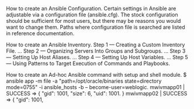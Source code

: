 How to create an Ansible Configuration.
Certain settings in Ansible are adjustable via a configuration file (ansible.cfg). The stock configuration should be sufficient for most users, but there may be reasons you would want to change them.
Paths where configuration file is searched are listed in reference documentation.

How to create an Ansible Inventory.
Step 1 — Creating a Custom Inventory File. ...
Step 2 — Organizing Servers Into Groups and Subgroups. ...
Step 3 — Setting Up Host Aliases. ...
Step 4 — Setting Up Host Variables. ...
Step 5 — Using Patterns to Target Execution of Commands and Playbooks.

How to create an Ad-hoc Ansible command with setup and shell module.
$ ansible app -m file -a "path=/opt/oracle/binaries state=directory mode=0755" -i ansible_hosts -b – become-user=weblogic.
mwivmapp01 | SUCCESS => {
"gid": 1001,
"size": 6,
"uid": 1001.
}
mwivmapp02 | SUCCESS => {
"gid": 1001,
